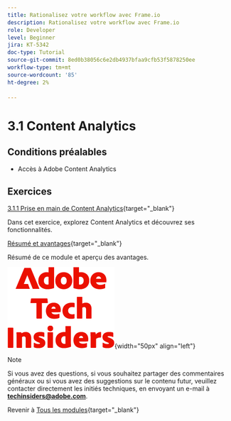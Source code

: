 ```yaml
---
title: Rationalisez votre workflow avec Frame.io
description: Rationalisez votre workflow avec Frame.io
role: Developer
level: Beginner
jira: KT-5342
doc-type: Tutorial
source-git-commit: 8ed0b38056c6e2db4937bfaa9cfb53f5878250ee
workflow-type: tm+mt
source-wordcount: '85'
ht-degree: 2%

---
```


# 3.1 Content Analytics

## Conditions préalables

- Accès à Adobe Content Analytics

## Exercices

[3.1.1 Prise en main de Content Analytics](./ex1.md){target="_blank"}

Dans cet exercice, explorez Content Analytics et découvrez ses fonctionnalités.

[Résumé et avantages](./summary.md){target="_blank"}

Résumé de ce module et aperçu des avantages.

![Insiders de la technologie &#x200B;](./../../../../assets/images/techinsiders.png){width="50px" align="left"}

>[!NOTE]
>
>Si vous avez des questions, si vous souhaitez partager des commentaires généraux ou si vous avez des suggestions sur le contenu futur, veuillez contacter directement les initiés techniques, en envoyant un e-mail à **techinsiders@adobe.com**.

Revenir à [Tous les modules](./../../../../overview.md){target="_blank"}
